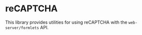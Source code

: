 reCAPTCHA
=========
This library provides utilities for using reCAPTCHA with the
`web-server/formlets` API.
